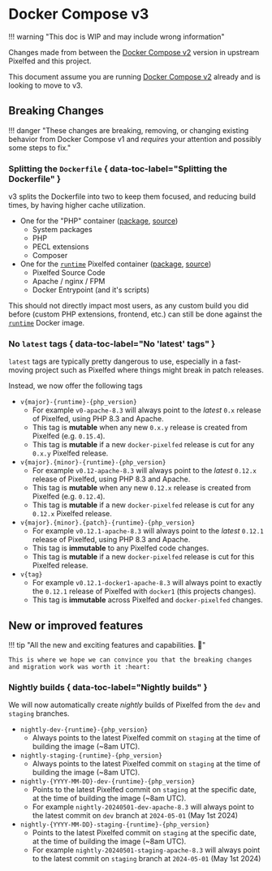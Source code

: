 # Docker Compose v3

!!! warning "This doc is WIP and may include wrong information"

Changes made from between the [Docker Compose v2](v2.0.md) version in upstream Pixelfed and this project.

This document assume you are running [Docker Compose v2](v2.0.md) already and is looking to move to v3.

## Breaking Changes

!!! danger "These changes are breaking, removing, or changing existing behavior from Docker Compose v1 and *requires* your attention and possibly some steps to fix."

### <!-- md:flag breaking-change --> Splitting the `Dockerfile` { data-toc-label="Splitting the Dockerfile" }

v3 splits the Dockerfile into two to keep them focused, and reducing build times, by having higher cache utilization.

* One for the "PHP" container ([package](https://github.com/users/jippi/packages/container/package/docker-pixelfed-php), [source](https://github.com/jippi/docker-pixelfed/tree/main/images/php))
    * System packages
    * PHP
    * PECL extensions
    * Composer
* One for the [`runtime`](../customize/runtimes.md) Pixelfed container ([package](https://github.com/jippi/docker-pixelfed/pkgs/container/docker-pixelfed), [source](https://github.com/jippi/docker-pixelfed/tree/main/images/pixelfed))
    * Pixelfed Source Code
    * Apache / nginx / FPM
    * Docker Entrypoint (and it's scripts)

This should not directly impact most users, as any custom build you did before (custom PHP extensions, frontend, etc.) can still be done against the [`runtime`](../customize/runtimes.md) Docker image.

### <!-- md:flag breaking-change --> No `latest` tags { data-toc-label="No 'latest' tags" }

`latest` tags are typically pretty dangerous to use, especially in a fast-moving project such as Pixelfed where things might break in patch releases.

Instead, we now offer the following tags

* `v{major}-{runtime}-{php_version}`
    * For example `v0-apache-8.3` will always point to the *latest* `0.x` release of Pixelfed, using PHP 8.3 and Apache.
    * This tag is **mutable** when any new `0.x.y` release is created from Pixelfed (e.g. `0.15.4`).
    * This tag is **mutable** if a new `docker-pixelfed` release is cut for any `0.x.y` Pixelfed release.
* `v{major}.{minor}-{runtime}-{php_version}`
    * For example `v0.12-apache-8.3` will always point to the *latest* `0.12.x` release of Pixelfed, using PHP 8.3 and Apache.
    * This tag is **mutable** when any new `0.12.x` release is created from Pixelfed (e.g. `0.12.4`).
    * This tag is **mutable** if a new `docker-pixelfed` release is cut for any `0.12.x` Pixelfed release.
* `v{major}.{minor}.{patch}-{runtime}-{php_version}`
    * For example `v0.12.1-apache-8.3`  will always point to the *latest* `0.12.1` release of Pixelfed, using PHP 8.3 and Apache.
    * This tag is **immutable** to any Pixelfed code changes.
    * This tag is **mutable** if a new `docker-pixelfed` release is cut for this Pixelfed release.
* `v{tag}`
    * For example `v0.12.1-docker1-apache-8.3` will always point to exactly the `0.12.1` release of Pixelfed with `docker1` (this projects changes).
    * This tag is **immutable** across Pixelfed and `docker-pixelfed` changes.

## New or improved features

!!! tip "All the new and exciting features and capabilities. :rocket:"

    This is where we hope we can convince you that the breaking changes and migration work was worth it :heart:

### <!-- md:flag improvement-change --> Nightly builds { data-toc-label="Nightly builds" }

We will now automatically create *nightly* builds of Pixelfed from the `dev` and `staging` branches.

* `nightly-dev-{runtime}-{php_version}`
    * Always points to the latest Pixelfed commit on `staging` at the time of building the image (~8am UTC).
* `nightly-staging-{runtime}-{php_version}`
    * Always points to the latest Pixelfed commit on `staging` at the time of building the image (~8am UTC).
* `nightly-{YYYY-MM-DD}-dev-{runtime}-{php_version}`
    * Points to the latest Pixelfed commit on `staging` at the specific date, at the time of building the image (~8am UTC).
    * For example `nightly-20240501-dev-apache-8.3` will always point to the latest commit on `dev` branch at `2024-05-01` (May 1st 2024)
* `nightly-{YYYY-MM-DD}-staging-{runtime}-{php_version}`
    * Points to the latest Pixelfed commit on `staging` at the specific date, at the time of building the image (~8am UTC).
    * For example `nightly-20240501-staging-apache-8.3` will always point to the latest commit on `staging` branch at `2024-05-01` (May 1st 2024)
